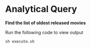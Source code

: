 # Analytical Query 

**Find the list of oldest released movies**

Run the following code to view output

```
sh execute.sh
```
